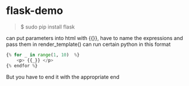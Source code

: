 # flask-demo
> $ sudo pip install flask

can put parameters into html with {{}}, have to name the expressions and pass them in render_template()
can run certain python in this format
``` python
{% for _ in range(1, 10)  %}
    <p> {{_}} </p>
{% endfor %}
```
But you have to end it with the appropriate end 
